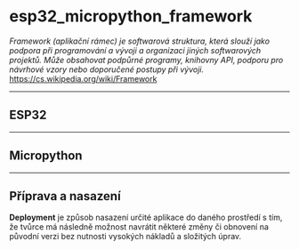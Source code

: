 # esp32_micropython_framework

*Framework (aplikační rámec) je softwarová struktura, která slouží jako podpora při programování a vývoji a organizaci jiných softwarových projektů. Může obsahovat podpůrné programy, knihovny API, podporu pro návrhové vzory nebo doporučené postupy při vývoji.*
https://cs.wikipedia.org/wiki/Framework

---

## ESP32

---

## Micropython

---

## Příprava a nasazení 

**Deployment** je způsob nasazení určité aplikace do daného prostředí s tím, že tvůrce má následně možnost navrátit některé změny či obnovení na původní verzi bez nutnosti vysokých nákladů a složitých úprav.
